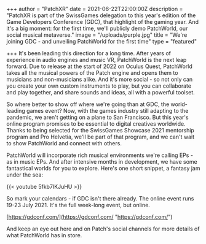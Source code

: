 +++
author = "PatchXR"
date = 2021-06-22T22:00:00Z
description = "PatchXR is part of the SwissGames delegation to this year's edition of the Game Developers Conference (GDC), that highlight of the gaming year. And it's a big moment: for the first time, we'll publicly demo PatchWorld, our social musical metaverse."
image = "/uploads/purple.jpg"
title = "We're joining GDC - and unveiling PatchWorld for the first time"
type = "featured"

+++
It's been leading this direction for a long time. After years of experience in audio engines and music VR, PatchWorld is the next leap forward. Due to release at the start of 2022 on Oculus Quest, PatchWorld takes all the musical powers of the Patch engine and opens them to musicians and non-musicians alike. And it's more social - so not only can you create your own custom instruments to play, but you can collaborate and play together, and share sounds and ideas, all with a powerful toolset.

So where better to show off where we're going than at GDC, the world-leading games event? Now, with the games industry still adapting to the pandemic, we aren't getting on a plane to San Francisco. But this year's online program promises to be essential to digital creatives worldwide. Thanks to being selected for the SwissGames Showcase 2021 mentorship program and Pro Helvetia, we'll be part of that program, and we can't wait to show PatchWorld and connect with others.

PatchWorld will incorporate rich musical environments we're calling EPs - as in music EPs. And after intensive months in development, we have some fantastical worlds for you to explore. Here's one short snippet, a fantasy jam under the sea:

{{< youtube 5fkb7IKJuHU >}}

So mark your calendars - if GDC isn't there already. The online event runs 19-23 July 2021. It's the full week-long event, but online.

[https://gdconf.com/](https://gdconf.com/ "https://gdconf.com/")

And keep an eye out here and on Patch's social channels for more details of what PatchWorld has in store.